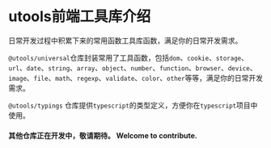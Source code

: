 # utools前端工具库介绍

日常开发过程中积累下来的常用函数工具库函数，满足你的日常开发需求。

`@utools/universal`仓库封装常用了工具函数，包括`dom`、`cookie`、`storage`、`url`、`date`、`string`、`array`、`object`、`number`、`function`、`browser`、`device`、`image`、`file`、`math`、`regexp`、`validate`、`color`、`other`等等，满足你的日常开发需求。

`@utools/typings` 仓库提供`typescript`的类型定义，方便你在`typescript`项目中使用。

#### 其他仓库正在开发中，敬请期待。 Welcome to contribute.
